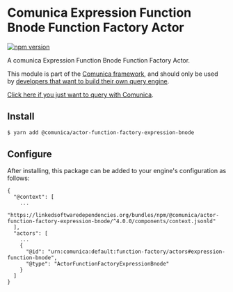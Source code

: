 # Comunica Expression Function Bnode Function Factory Actor

[![npm version](https://badge.fury.io/js/%40comunica%2Factor-function-factory-expression-function-bnode.svg)](https://www.npmjs.com/package/@comunica/actor-function-factory-expression-bnode)

A comunica Expression Function Bnode Function Factory Actor.

This module is part of the [Comunica framework](https://github.com/comunica/comunica),
and should only be used by [developers that want to build their own query engine](https://comunica.dev/docs/modify/).

[Click here if you just want to query with Comunica](https://comunica.dev/docs/query/).

## Install

```bash
$ yarn add @comunica/actor-function-factory-expression-bnode
```

## Configure

After installing, this package can be added to your engine's configuration as follows:
```text
{
  "@context": [
    ...
    "https://linkedsoftwaredependencies.org/bundles/npm/@comunica/actor-function-factory-expression-bnode/^4.0.0/components/context.jsonld"
  ],
  "actors": [
    ...
    {
      "@id": "urn:comunica:default:function-factory/actors#expression-function-bnode",
      "@type": "ActorFunctionFactoryExpressionBnode"
    }
  ]
}
```
